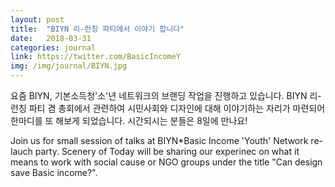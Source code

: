 ```yaml
---
layout: post
title:  "BIYN 리-런칭 파티에서 이야기 합니다"
date:   2018-03-31
categories: journal
link: https://twitter.com/BasicIncomeY
img: /img/journal/BIYN.jpg
---
```

요즘 BIYN, 기본소득청'소'년 네트워크의 브랜딩 작업을 진행하고 있습니다. BIYN 리-런칭 파티 겸 총회에서 관련하여 시민사회와 디자인에 대해 이야기하는 자리가 마련되어 한마디를 또 해보게 되었습니다. 시간되시는 분들은 8일에 만나요!  

Join us for small session of talks at BIYN*Basic Income 'Youth' Network re-lauch party. Scenery of Today will be sharing our experinec on what it means to work with social cause or NGO groups under the title "Can design save Basic income?".